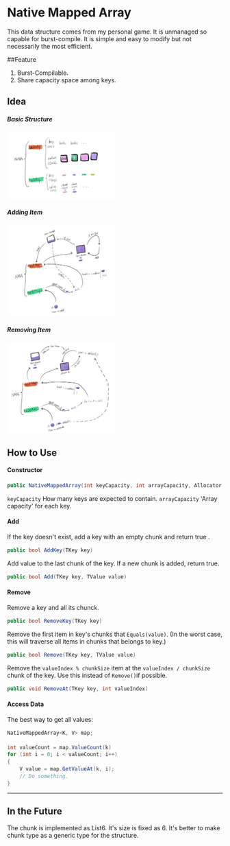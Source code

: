 # Native Mapped Array

This data structure comes from my personal game. It is unmanaged so capable for burst-compile. It is simple and easy to modify but not necessarily the most efficient.


##Feature
1. Burst-Compilable.
2. Share capacity space among keys.


## Idea

##### Basic Structure
<img src="https://github.com/zhanong/Native-Mapped-Array/blob/main/image/basic.jpg?raw=true" alt="drawing" width="50%"/>

##### Adding Item
<img src="https://github.com/zhanong/Native-Mapped-Array/blob/main/image/add.jpg?raw=true" alt="drawing" width="50%"/>

##### Removing Item
<img src="https://github.com/zhanong/Native-Mapped-Array/blob/main/image/remove.jpg?raw=true" alt="drawing" width="50%"/>



## How to Use

#### Constructor
```c#
public NativeMappedArray(int keyCapacity, int arrayCapacity, Allocator allocator)
```
`keyCapacity`  How many keys are expected to contain.
`arrayCapacity`   'Array capacity' for each key.

#### Add
If the key doesn't exist, add a key with an empty chunk and return true .
```c#
public bool AddKey(TKey key) 
```
Add value to the last chunk of the key. If a new chunk is added, return true.
```c#
public bool Add(TKey key, TValue value) 
```
#### Remove

Remove a key and all its chunck.
```c#
public bool RemoveKey(TKey key)
```

Remove the first item in key's chunks that `Equals(value)`.
(In the worst case, this will traverse all items in chunks that belongs to key.)
```c#
public bool Remove(TKey key, TValue value)
```

Remove the `valueIndex % chunkSize` item at the `valueIndex / chunkSize` chunk of the key. Use this instead of `Remove()`if possible.
```c#
public void RemoveAt(TKey key, int valueIndex)
```

#### Access Data
The best way to get all values:
```c#
NativeMappedArray<K, V> map;

int valueCount = map.ValueCount(k)
for (int i = 0; i < valueCount; i++)
{
	V value = map.GetValueAt(k, i);
	// Do something.
}
```

------------


## In the Future
The chunk is implemented as List6. It's size is fixed as 6. It's better to make chunk type as a generic type for the structure.

